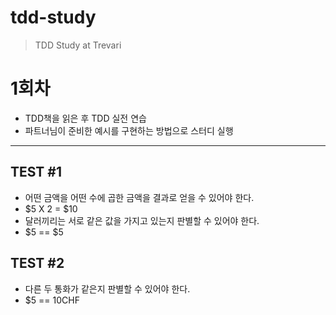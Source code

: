 # tdd-study
> TDD Study at Trevari

# 1회차 
* TDD책을 읽은 후 TDD 실전 연습
* 파트너님이 준비한 예시를 구현하는 방법으로 스터디 실행

---
## TEST #1
* 어떤 금액을 어떤 수에 곱한 금액을 결과로 얻을 수 있어야 한다.
 * $5 X 2 = $10
* 달러끼리는 서로 같은 값을 가지고 있는지 판별할 수 있어야 한다.
 * $5 == $5

## TEST #2
* 다른 두 통화가 같은지 판별할 수 있어야 한다.
 * $5 == 10CHF
